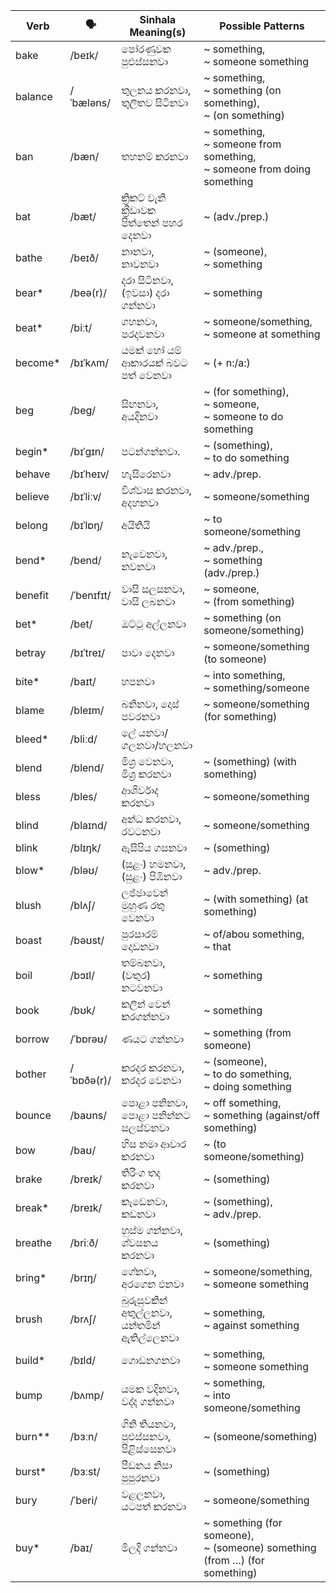 | Verb     | 🗣️          | Sinhala Meaning(s)          | Possible Patterns                             |
| -------- | ---------- | --------------------------- | --------------------------------------------- |
| bake     | /beɪk/     | පෝරණුවක පුළුස්සනවා                | ~ something,<br>~ someone something                               |
| balance  | /ˈbæləns/  | තුලනය කරනවා, තුලිතව සිටිනවා        | ~ something,<br>~ something (on something),<br>~ (on something)             |
| ban      | /bæn/      | තහනම් කරනවා                   | ~ something,<br>~ someone from something,<br>~ someone from doing something     |
| bat      | /bæt/      | ක්‍රිකට් වැනි ක්‍රීඩාවක පිත්තෙන් පහර දෙනවා  | ~ (adv./prep.)                                |
| bathe    | /beɪð/     | නානවා, නාවනවා                   | ~ (someone),<br>~ something                                 |
| bear\*   | /beə(r)/   | දරා සිටිනවා, (ඉවසා) දරා ගන්නවා      | ~ something                                         |
| beat\*   | /biːt/     | ගහනවා, පරදවනවා                | ~ someone/something,<br>~ someone at something                         |
| become\* | /bɪˈkʌm/   | යමක් හෝ යම් ආකාරයක් බවට පත් වෙනවා   | ~ (+ n:/a:)                                   |
| beg      | /beɡ/      | සිඟනවා,<br>අයදිනවා              | ~ (for something),<br>~ someone,<br>~ someone to do something          |
| begin\*  | /bɪˈɡɪn/   | පටන්ගන්නවා.                    | ~ (something),<br>~ to do something                          |
| behave   | /bɪˈheɪv/  | හැසිරෙනවා                       | ~ adv./prep.                                  |
| believe  | /bɪˈliːv/  | විශ්වාස කරනවා, අදහනවා            | ~ someone/something                                      |
| belong   | /bɪˈlɒŋ/   | අයිතියි                        | ~ to someone/something                                   |
| bend\*   | /bend/     | නැවෙනවා,<br>නවනවා               | ~ adv./prep.,<br>~ something (adv./prep.)           |
| benefit  | /ˈbenɪfɪt/ | වාසි සලසනවා,<br>වාසි ලබනවා        | ~ someone,<br>~ (from something)                            |
| bet\*    | /bet/      | ඔට්ටු අල්ලනවා                   | ~ something (on someone/something)                             |
| betray   | /bɪˈtreɪ/  | පාවා දෙනවා                      | ~ someone/something (to someone)                              |
| bite\*   | /baɪt/     | හපනවා                        | ~ into something,<br>~ something/someone                          |
| blame    | /bleɪm/    | බනිනවා, දොස් පවරනවා              | ~ someone/something (for something)                            |
| bleed\*  | /bliːd/    | ලේ යනවා/ගලනවා/හලනවා             |                                               |
| blend    | /blend/    | මිශ්‍ර වෙනවා,<br>මිශ්‍ර කරනවා        | ~ (something) (with something)                            |
| bless    | /bles/     | ආශිර්වාද කරනවා                  | ~ someone/something                                      |
| blind    | /blaɪnd/   | අන්ධ කරනවා, රවටනවා             | ~ someone/something                                      |
| blink    | /blɪŋk/    | ඇසිපිය ගසනවා                   | ~ (something)                                       |
| blow\*   | /bləʊ/     | (සුළං) හමනවා,<br>(සුළං) පිඹිනවා     | ~ adv./prep.                                  |
| blush    | /blʌʃ/     | ලජ්ජාවෙන් මුහුණ රතු වෙනවා            | ~ (with something) (at something)                         |
| boast    | /bəʊst/    | පුරසාරම් දොඩනවා                  | ~ of/abou something,<br>~ that                         |
| boil     | /bɔɪl/     | තම්බනවා,<br>(වතුර) නටවනවා       | ~ something                                         |
| book     | /bʊk/      | කලින් වෙන් කරගන්නවා               | ~ something                                         |
| borrow   | /ˈbɒrəʊ/   | ණයට ගන්නවා                    | ~ something (from someone)                               |
| bother   | /ˈbɒðə(r)/ | කරදර කරනවා,<br>කරදර වෙනවා      | ~ (someone),<br>~ to do something,<br>~ doing something           |
| bounce   | /baʊns/    | පොළා පනිනවා, පොළා පනින්නට සලස්වනවා    | ~ off something,<br>~ something (against/off something)            |
| bow      | /baʊ/      | හිස නමා ආචාර කරනවා              | ~ (to someone/something)                                 |
| brake    | /breɪk/    | තිරිංග තද කරනවා                 | ~ (something)                                       |
| break\*  | /breɪk/    | කැඩෙනවා, කඩනවා                  | ~ (something),<br>~ adv./prep.                         |
| breathe  | /briːð/    | හුස්ම ගන්නවා, ශ්වසනය කරනවා        | ~ (something)                                       |
| bring\*  | /brɪŋ/     | ගේනවා,<br>අරගෙන එනවා            | ~ someone/something,<br>~ someone something                            |
| brush    | /brʌʃ/     | බුරුසුවකින් අතුල්ලනවා, යන්තමින් ඇතිල්ලෙනවා | ~ something,<br>~ against something                          |
| build\*  | /bɪld/     | ගොඩනගනවා                      | ~ something,<br>~ someone something                               |
| bump     | /bʌmp/     | යමක වදිනවා,<br>වද්ද ගන්නවා       | ~ something,<br>~ into someone/something                          |
| burn\*\* | /bɜːn/     | ගිනි තියනවා, පුළුස්සනවා, පිළිස්සෙනවා     | ~ (someone/something)                                    |
| burst\*  | /bɜːst/    | පීඩනය නිසා පුපුරනවා               | ~ (something)                                       |
| bury     | /ˈberi/    | වළලනවා,<br>යටපත් කරනවා         | ~ someone/something                                      |
| buy\*    | /baɪ/      | මිලදී ගන්නවා                    | ~ something (for someone),<br>~ (someone) something (from …) (for something) |